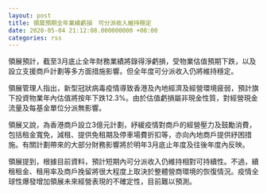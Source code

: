 ```yaml
---
layout: post
title: 領展預期全年業績虧損　可分派收入維持穩定
date: 2020-05-04 21:12:08.000000000 +08:00
categories: rss
---
```


領展預計，截至3月底止全年財務業績將錄得淨虧損，受物業估值預期下跌，以及設立支援商戶計劃等多方面措施影響。但全年度可分派收入仍將維持穩定。 

領展管理人指出，新型冠狀病毒疫情導致香港及內地經濟及經營環境疲弱，預計旗下投資物業年內估值將按年下跌12.3%。由於估值虧損屬非現金性質，對經營現金流量及每基金單位分派無影響。

領展又說，為香港商戶設立3億元計劃，紓緩疫情對商戶的經營壓力及鼓勵消費，包括租金寬免，減租、提供免租期及停車場費折扣等，亦向內地商戶提供紓困措施。有關計劃帶來的大部分財務影響將於明年3月底止年度及往後年度內反映。

領展提到，根據目前資料，預計短期內可分派收入仍維持相對可持續性。不過，續租租金、租用率及商戶挽留將很大程度上取決於整體營商環境的恢復情況。疫情全球性爆發增加領展未來經營表現的不確定性，目前難以預測。
